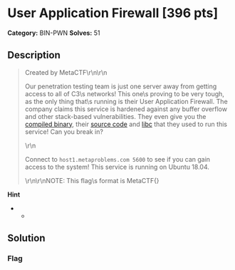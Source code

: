 # User Application Firewall [396 pts]

**Category:** BIN-PWN
**Solves:** 51

## Description
>Created by MetaCTF\r\n\r\n<p>Our penetration testing team is just one server away from getting access to all of C3\s networks! This one\s proving to be very tough, as the only thing that\s running is their User Application Firewall. The company claims this service is hardened against any buffer overflow and other stack-based vulnerabilities. They even give you the <a href="https://metaproblems.com/858e22bc6f063b6e6738ec48289778b3/uaf">compiled binary</a>, their <a href="https://metaproblems.com/858e22bc6f063b6e6738ec48289778b3/uaf.c">source code</a> and <a href="https://metaproblems.com/858e22bc6f063b6e6738ec48289778b3/libc.so.6">libc</a> that they used to run this service! Can you break in?</p>\r\n<p>Connect to <code>host1.metaproblems.com 5600</code> to see if you can gain access to the system!  This service is running on Ubuntu 18.04.</p>\r\n\r\nNOTE: This flag\s format is MetaCTF{}

**Hint**
* -

## Solution

### Flag

